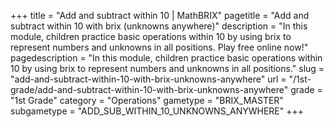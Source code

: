 +++
title = "Add and subtract within 10 | MathBRIX"
pagetitle = "Add and subtract within 10 with brix (unknowns anywhere)"
description = "In this module, children practice basic operations within 10 by using brix to represent numbers and unknowns in all positions. Play free online now!"
pagedescription = "In this module, children practice basic operations within 10 by using brix to represent numbers and unknowns in all positions."
slug = "add-and-subtract-within-10-with-brix-unknowns-anywhere"
url = "/1st-grade/add-and-subtract-within-10-with-brix-unknowns-anywhere"
grade = "1st Grade"
category = "Operations"
gametype = "BRIX_MASTER"
subgametype = "ADD_SUB_WITHIN_10_UNKNOWNS_ANYWHERE"
+++
